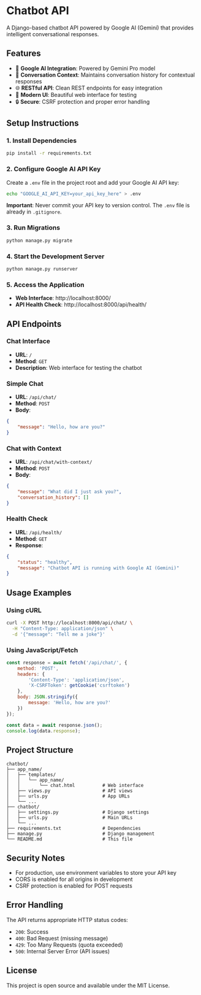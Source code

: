 # Chatbot API

A Django-based chatbot API powered by Google AI (Gemini) that provides intelligent conversational responses.

## Features

- 🤖 **Google AI Integration**: Powered by Gemini Pro model
- 💬 **Conversation Context**: Maintains conversation history for contextual responses
- 🌐 **RESTful API**: Clean REST endpoints for easy integration
- 🎨 **Modern UI**: Beautiful web interface for testing
- 🔒 **Secure**: CSRF protection and proper error handling

## Setup Instructions

### 1. Install Dependencies
```bash
pip install -r requirements.txt
```

### 2. Configure Google AI API Key
Create a `.env` file in the project root and add your Google AI API key:
```bash
echo "GOOGLE_AI_API_KEY=your_api_key_here" > .env
```

**Important**: Never commit your API key to version control. The `.env` file is already in `.gitignore`.

### 3. Run Migrations
```bash
python manage.py migrate
```

### 4. Start the Development Server
```bash
python manage.py runserver
```

### 5. Access the Application
- **Web Interface**: http://localhost:8000/
- **API Health Check**: http://localhost:8000/api/health/

## API Endpoints

### Chat Interface
- **URL**: `/`
- **Method**: `GET`
- **Description**: Web interface for testing the chatbot

### Simple Chat
- **URL**: `/api/chat/`
- **Method**: `POST`
- **Body**:
```json
{
    "message": "Hello, how are you?"
}
```

### Chat with Context
- **URL**: `/api/chat/with-context/`
- **Method**: `POST`
- **Body**:
```json
{
    "message": "What did I just ask you?",
    "conversation_history": []
}
```

### Health Check
- **URL**: `/api/health/`
- **Method**: `GET`
- **Response**:
```json
{
    "status": "healthy",
    "message": "Chatbot API is running with Google AI (Gemini)"
}
```

## Usage Examples

### Using cURL
```bash
curl -X POST http://localhost:8000/api/chat/ \
  -H "Content-Type: application/json" \
  -d '{"message": "Tell me a joke"}'
```

### Using JavaScript/Fetch
```javascript
const response = await fetch('/api/chat/', {
    method: 'POST',
    headers: {
        'Content-Type': 'application/json',
        'X-CSRFToken': getCookie('csrftoken')
    },
    body: JSON.stringify({
        message: 'Hello, how are you?'
    })
});

const data = await response.json();
console.log(data.response);
```

## Project Structure

```
chatbot/
├── app_name/
│   ├── templates/
│   │   └── app_name/
│   │       └── chat.html          # Web interface
│   ├── views.py                   # API views
│   ├── urls.py                    # App URLs
│   └── ...
├── chatbot/
│   ├── settings.py                # Django settings
│   ├── urls.py                    # Main URLs
│   └── ...
├── requirements.txt               # Dependencies
├── manage.py                      # Django management
└── README.md                      # This file
```

## Security Notes

- For production, use environment variables to store your API key
- CORS is enabled for all origins in development
- CSRF protection is enabled for POST requests

## Error Handling

The API returns appropriate HTTP status codes:
- `200`: Success
- `400`: Bad Request (missing message)
- `429`: Too Many Requests (quota exceeded)
- `500`: Internal Server Error (API issues)

## License

This project is open source and available under the MIT License. 